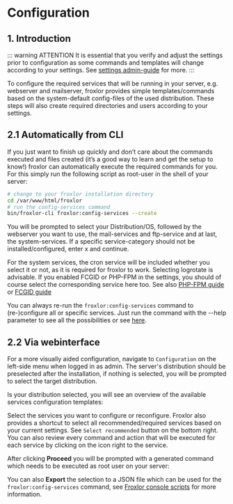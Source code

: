 # Configuration

## 1. Introduction

::: warning ATTENTION
It is essential that you verify and adjust the settings prior to configuration as some commands and templates will change according to your settings. See [settings admin-guide](../settings) for more.
:::

To configure the required services that will be running in your server, e.g. webserver and mailserver, froxlor provides simple templates/commands based on the system-default config-files of the used distribution. These steps will also create required directories and users according to your settings.

## 2.1 Automatically from CLI

If you just want to finish up quickly and don’t care about the commands executed and files created (it’s a good way to learn and get the setup to know!) froxlor can automatically execute the required commands for you. For this simply run the following script as root-user in the shell of your server:

```bash
# change to your froxlor installation directory
cd /var/www/html/froxlor
# run the config-services command
bin/froxlor-cli froxlor:config-services --create
```

You will be prompted to select your Distribution/OS, followed by the webserver you want to use, the mail-services and ftp-service and at last, the system-services. If a specific service-category should not be installed/configured, enter x and continue.

For the system services, the cron service will be included whether you select it or not, as it is required for froxlor to work. Selecting logrotate is advisable. If you enabled FCGID or PHP-FPM in the settings, you should of course select the corresponding service here too. See also [PHP-FPM guide](php-fpm) or [FCGID guide](fcgid)

You can always re-run the `froxlor:config-services` command to (re-)configure all or specific services. Just run the command with the --help parameter to see all the possibilities or see [here](../cli-scripts#config-services).

## 2.2 Via webinterface

For a more visually aided configuration, navigate to `Configuration` on the left-side menu when logged in as admin. The server's distribution should be preselected after the installation, if nothing is selected, you will be prompted to select the target distribution.

<UiBrowser src="/img/frx_cfg_seldist.png" alt="Select the distribution of your server"/>


Is your distribution selected, you will see an overview of the available services configuration templates:

<UiBrowser src="/img/frx_cfg_services.png" alt="Available services to configure"/>


Select the services you want to configure or reconfigure. Froxlor also provides  a shortcut to select all recommended/required services based on your current settings. See `Select recommended` button on the bottom right.
You can also review every command and action that will be executed for each service by clicking on the <i class="fa fa-file-code"></i> icon right to the service.

After clicking **Proceed** you will be prompted with a generated command which needs to be executed as root user on your server:

<UiBrowser src="/img/frx_cfg_finish.png" alt="Apply the configuration for services"/>


You can also **Export** the selection to a JSON file which can be used for the `froxlor:config-services` command, see [Froxlor console scripts](../cli-scripts#config-services) for more information.

